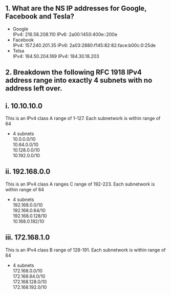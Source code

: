 ## 1. What are the NS IP addresses for Google, Facebook and Tesla?
* Google  
IPv4: 216.58.208.110	IPv6: 2a00:1450:400e::200e
* Facebook  
IPv4: 157.240.201.35	IPv6: 2a03:2880:f145:82:82:face:b00c:0:25de
* Telsa  
IPv4: 184.50.204.169	IPv4: 184.30.18.203

## 2. Breakdown the following RFC 1918 IPv4 address range into exactly 4 subnets with no address left over.
## i. 10.10.10.0  
This is an IPv4 class A range of 1-127. Each subnetwork is within range of 64
* 4 subnets  
10.0.0.0/10  
10.64.0.0/10  
10.128.0.0/10  
10.192.0.0/10  

## ii. 192.168.0.0  
This is an IPv4 class A ranges C range of 192-223. Each subnetwork is within range of 64
* 4 subnets  
192.168.0.0/10   
192.168.0.64/10  
192.168.0.128/10  
10.168.0.192/10  

## iii. 172.168.1.0  
This is an IPv4 class B range of 128-191. Each subnetwork is within range of 64
* 4 subnets  
172.168.0.0/10   
172.168.64.0/10  
172.168.128.0/10  
172.168.192.0/10  
